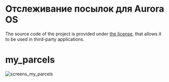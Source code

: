 # Отслеживание посылок для Aurora OS

The source code of the project is provided under
[the license](LICENSE.BSD-3-CLAUSE.md),
that allows it to be used in third-party applications.
# my_parcels

![screens_my_parcels](https://github.com/yewrepo/my_parcels/assets/31005184/ab77f72c-b043-4c8d-abb2-c28718fc5172)
